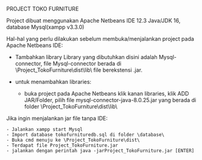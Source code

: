 PROJECT TOKO FURNITURE


Project dibuat menggunakan Apache Netbeans IDE 12.3 Java/JDK 16, database Mysql(xampp v3.3.0)

Hal-hal yang perlu dilakukan sebelum membuka/menjalankan project
pada Apache Netbeans IDE:
   * Tambahkan library
       Library yang dibutuhkan disini adalah Mysql-connector,
       file Mysql-connector berada di \Project_TokoFurniture\dist\lib\ 
       file berekstensi .jar.
       
   * untuk menambahkan libraries: 
        - buka project pada Apache Netbeans klik kanan libraries,
          klik ADD JAR/Folder, pilih file mysql-connector-java-8.0.25.jar
          yang berada di folder \Project_TokoFurniture\dist\lib\

Jika ingin menjalankan jar file tanpa IDE:

    - Jalankan xampp start Mysql
    - Import database tokofurnituredb.sql di folder \database\
    - Buka cmd menuju ke \Project_TokoFurniture\dist\
    - Terdapat file Project_TokoFurniture.jar
    - jalankan dengan perintah java -jarProject_TokoFurniture.jar [ENTER] 
